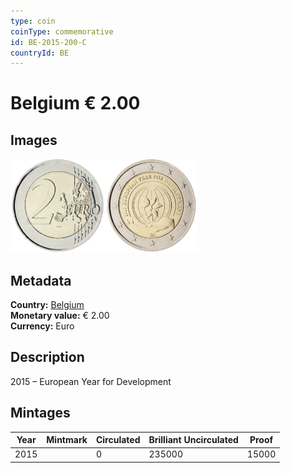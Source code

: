 ```yaml
---
type: coin
coinType: commemorative
id: BE-2015-200-C
countryId: BE
---
```


# Belgium € 2.00

## Images

<img src="../../Images/common-2007-200.webp" height="150" alt="Front image"><img src="Images/BE-2015-200.webp" height="150" alt="Back image">

## Metadata

**Country:** [Belgium](../../Countries/Belgium/index.md)\
**Monetary value:** € 2.00\
**Currency:** Euro

## Description
2015 – European Year for Development

## Mintages

| Year | Mintmark | Circulated | Brilliant Uncirculated | Proof |
| ---- | -------- | ---------- | ---------------------- | ----- |
| 2015 | | 0 | 235000 | 15000 |

